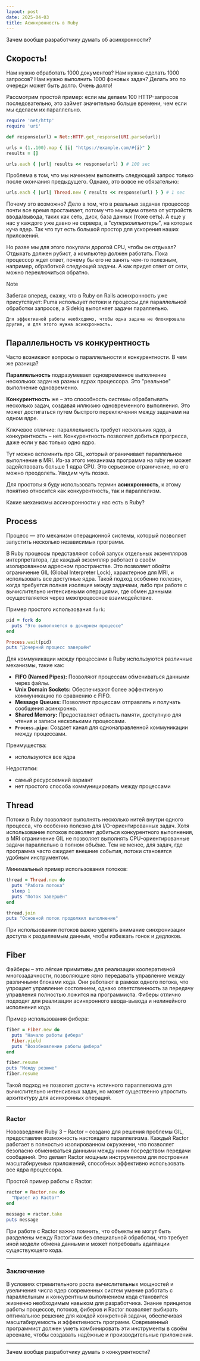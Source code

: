 ```yaml
---
layout: post
date: 2025-04-03
title: Асинхронность в Ruby
---
```


Зачем вообще разработчику думать об асинхронности?
## Скорость!

Нам нужно обработать 1000 документов? Нам нужно сделать 1000 запросов? Нам нужно выполнить 1000 фоновых задач? Делать это по очереди может быть долго. Очень долго!

Рассмотрим простой пример: если мы делаем 100 HTTP-запросов последовательно, это займет значительно больше времени, чем если мы сделаем их параллельно.

```ruby
require 'net/http'
require 'uri'

def response(url) = Net::HTTP.get_response(URI.parse(url))

urls = (1..100).map { |i| "https://example.com/#{i}" }
results = []

urls.each { |url| results << response(url) } # 100 sec
```

Проблема в том, что мы начинаем выполнять следующий запрос только после окончания предыдущего. Однако, это вовсе не обязательно:

```ruby
urls.each { |url| Thread.new { results << response(url) } } # 1 sec
```

Почему это возможно? Дело в том, что в реальных задачах процессор почти все время простаивает, потому что мы ждем ответа от устройств ввода/вывода, таких как сеть, диск, база данных (тоже сеть). А еще у нас у каждого уже давно не сервера, а "*суперкомпьютеры*", на которых куча ядер. Так что тут есть большой простор для ускорения наших приложений.

Но разве мы для этого покупали дорогой CPU, чтобы он отдыхал? Отдыхать должен рубист, а компьютер должен работать. Пока процессор ждет ответ, почему бы его не занять чем-то полезным, например, обработкой следующей задачи. А как придет ответ от сети, можно переключиться обратно.

> [!NOTE]
> Забегая вперед, скажу, что в Ruby on Rails асинхронность уже присутствует: Puma использует потоки и процессы для параллельной обработки запросов, а Sidekiq выполняет задачи параллельно.

	Для эффективной работы необходимо, чтобы одна задача не блокировала другие, и для этого нужна асинхронность.

## Параллельность vs конкурентность

Часто возникают вопросы о параллельности и конкурентности. В чем же разница?

**Параллельность** подразумевает одновременное выполнение нескольких задач на разных ядрах процессора. Это "реальное" выполнение одновременно.

**Конкурентность** же – это способность системы обрабатывать несколько задач, создавая иллюзию одновременного выполнения. Это может достигаться путем быстрого переключения между задачами на одном ядре.

Ключевое отличие: параллельность требует нескольких ядер, а конкурентность – нет. Конкурентность позволяет добиться прогресса, даже если у вас только одно ядро.

Тут можно вспомнить про GIL, который ограничивает параллельное выполнение в MRI. Из-за этого механизма программа на ruby не может задействовать больше 1 ядра CPU. Это серьезное ограничение, но его можно преодолеть. Увидим чуть позже.

Для простоты я буду использовать термин **асинхронность**,  к этому понятию относится как конкурентность, так и параллелизм. 

Какие механизмы ассинхронности у нас есть в Ruby?
## Process

Процесс — это механизм операционной системы, который позволяет запустить несколько независимых программ.

В Ruby процессы представляют собой запуск отдельных экземпляров интерпретатора, где каждый экземпляр работает в своём изолированном адресном пространстве. Это позволяет обойти ограничение GIL (Global Interpreter Lock), характерное для MRI, и использовать все доступные ядра. Такой подход особенно полезен, когда требуется полная изоляция между задачами, либо при работе с вычислительно интенсивными операциями, где обмен данными осуществляется через межпроцессное взаимодействие.

Пример простого использования `fork`:

```ruby
pid = fork do
  puts "Это выполняется в дочернем процессе"
end

Process.wait(pid)
puts "Дочерний процесс завершён"
```

Для коммуникации между процессами в Ruby используются различные механизмы, такие как:

*   **FIFO (Named Pipes):** Позволяют процессам обмениваться данными через файлы.
*   **Unix Domain Sockets:** Обеспечивают более эффективную коммуникацию по сравнению с FIFO.
*   **Message Queues:** Позволяют процессам отправлять и получать сообщения асинхронно.
*   **Shared Memory:**  Предоставляет область памяти, доступную для чтения и записи несколькими процессами.
*   **`Process.pipe`:** Создает канал для однонаправленной коммуникации между процессами.


Преимущества: 
- используются все ядра

Недостатки:
- самый ресурсоемкий вариант
- нет простого способа коммуницировать между процессами


## Thread

Потоки в Ruby позволяют выполнять несколько нитей внутри одного процесса, что особенно полезно для I/O-ориентированных задач. Хотя использование потоков позволяет добиться конкурентного выполнения, в MRI ограничение GIL не позволяет выполнять CPU-ориентированные задачи параллельно в полном объёме. Тем не менее, для задач, где программа часто ожидает внешние события, потоки становятся удобным инструментом.

Минимальный пример использования потоков:

```ruby
thread = Thread.new do
  puts "Работа потока"
  sleep 1
  puts "Поток завершён"
end

thread.join
puts "Основной поток продолжил выполнение"
```

При использовании потоков важно уделять внимание синхронизации доступа к разделяемым данным, чтобы избежать гонок и дедлоков.

## Fiber

Файберы – это лёгкие примитивы для реализации кооперативной многозадачности, позволяющие явно передавать управление между различными блоками кода. Они работают в рамках одного потока, что упрощает управление состоянием, однако ответственность за передачу управления полностью ложится на программиста. Фиберы отлично подходят для реализации асинхронного ввода-вывода и нелинейного исполнения кода.

Пример использования фибера:

```ruby
fiber = Fiber.new do
  puts "Начало работы фибера"
  Fiber.yield
  puts "Возобновление работы фибера"
end

fiber.resume
puts "Между резюме"
fiber.resume
```

Такой подход не позволит достичь истинного параллелизма для вычислительно интенсивных задач, но может существенно упростить архитектуру для асинхронных операций.

---

### Ractor

Нововведение Ruby 3 – Ractor – создано для решения проблемы GIL, предоставляя возможность настоящего параллелизма. Каждый Ractor работает в полностью изолированном окружении, что позволяет безопасно обмениваться данными между ними посредством передачи сообщений. Это делает Ractor мощным инструментом для построения масштабируемых приложений, способных эффективно использовать все ядра процессора.

Простой пример работы с Ractor:

```ruby
ractor = Ractor.new do
  "Привет из Ractor"
end

message = ractor.take
puts message
```

При работе с Ractor важно помнить, что объекты не могут быть разделены между Ractor'ами без специальной обработки, что требует иной модели обмена данными и может потребовать адаптации существующего кода.

---

### Заключение

В условиях стремительного роста вычислительных мощностей и увеличения числа ядер современных систем умение работать с параллельным и конкурентным выполнением кода становится жизненно необходимым навыком для разработчика. Знание принципов работы процессов, потоков, фиберов и Ractor позволяет выбирать оптимальное решение для каждой конкретной задачи, обеспечивая масштабируемость и эффективность программ. Современный программист должен уметь комбинировать эти инструменты в своём арсенале, чтобы создавать надёжные и производительные приложения.

---

Зачем вообще разработчику думать о конкурентности? 